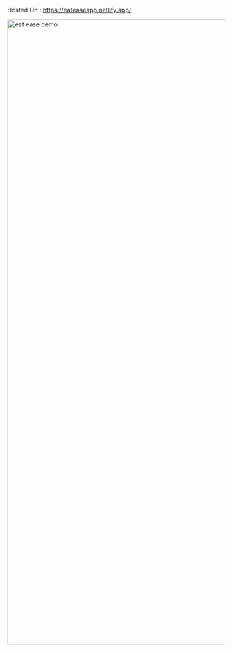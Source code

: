 Hosted On : https://eateaseapp.netlify.app/

<img width="1440" alt="eat ease demo" src="https://github.com/Sudhanshu3010/Eat-Ease/assets/76194635/fc807d87-9065-41ab-a6a9-da27d29b8dfa">
